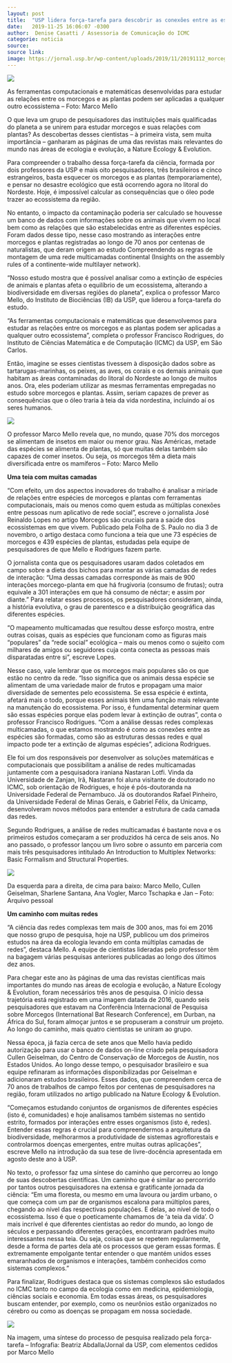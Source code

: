 ```yaml
---
layout: post
title:  "USP lidera força-tarefa para descobrir as conexões entre as espécies"
date:   2019-11-25 16:06:07 -0300
author:  Denise Casatti / Assessoria de Comunicação do ICMC
categorie: noticia
source:
source link:
image: https://jornal.usp.br/wp-content/uploads/2019/11/20191112_morcego.jpg
---
```

![](https://jornal.usp.br/wp-content/uploads/2019/11/20191112_morcego.jpg)

As ferramentas computacionais e matemáticas desenvolvidas para estudar as relações entre os morcegos e as plantas podem ser aplicadas a qualquer outro ecossistema – Foto: Marco Mello

O que leva um grupo de pesquisadores das instituições mais qualificadas do planeta a se unirem para estudar morcegos e suas relações com plantas? As descobertas desses cientistas – à primeira vista, sem muita importância – ganharam as páginas de uma das revistas mais relevantes do mundo nas áreas de ecologia e evolução, a Nature Ecology & Evolution.

Para compreender o trabalho dessa força-tarefa da ciência, formada por dois professores da USP e mais oito pesquisadores, três brasileiros e cinco estrangeiros, basta esquecer os morcegos e as plantas (temporariamente), e pensar no desastre ecológico que está ocorrendo agora no litoral do Nordeste. Hoje, é impossível calcular as consequências que o óleo pode trazer ao ecossistema da região.

No entanto, o impacto da contaminação poderia ser calculado se houvesse um banco de dados com informações sobre os animais que vivem no local bem como as relações que são estabelecidas entre as diferentes espécies. Foram dados desse tipo, nesse caso mostrando as interações entre morcegos e plantas registradas ao longo de 70 anos por centenas de naturalistas, que deram origem ao estudo Compreendendo as regras de montagem de uma rede multicamadas continental (Insights on the assembly rules of a continente-wide multilayer network).

“Nosso estudo mostra que é possível analisar como a extinção de espécies de animais e plantas afeta o equilíbrio de um ecossistema, alterando a biodiversidade em diversas regiões do planeta”, explica o professor Marco Mello, do Instituto de Biociências (IB) da USP, que liderou a força-tarefa do estudo.

“As ferramentas computacionais e matemáticas que desenvolvemos para estudar as relações entre os morcegos e as plantas podem ser aplicadas a qualquer outro ecossistema”, completa o professor Francisco Rodrigues, do Instituto de Ciências Matemática e de Computação (ICMC) da USP, em São Carlos.

Então, imagine se esses cientistas tivessem à disposição dados sobre as tartarugas-marinhas, os peixes, as aves, os corais e os demais animais que habitam as áreas contaminadas do litoral do Nordeste ao longo de muitos anos. Ora, eles poderiam utilizar as mesmas ferramentas empregadas no estudo sobre morcegos e plantas. Assim, seriam capazes de prever as consequências que o óleo traria à teia da vida nordestina, incluindo aí os seres humanos.

![](https://jornal.usp.br/wp-content/uploads/2019/11/20191112_01_morcego.jpg)

O professor Marco Mello revela que, no mundo, quase 70% dos morcegos se alimentam de insetos em maior ou menor grau. Nas Américas, metade das espécies se alimenta de plantas, só que muitas delas também são capazes de comer insetos. Ou seja, os morcegos têm a dieta mais diversificada entre os mamíferos – Foto: Marco Mello

**Uma teia com muitas camadas**

“Com efeito, um dos aspectos inovadores do trabalho é analisar a miríade de relações entre espécies de morcegos e plantas com ferramentas computacionais, mais ou menos como quem estuda as múltiplas conexões entre pessoas num aplicativo de rede social”, escreve o jornalista José Reinaldo Lopes no artigo Morcegos são cruciais para a saúde dos ecossistemas em que vivem. Publicado pela Folha de S. Paulo no dia 3 de novembro, o artigo destaca como funciona a teia que une 73 espécies de morcegos e 439 espécies de plantas, estudadas pela equipe de pesquisadores de que Mello e Rodrigues fazem parte.

O jornalista conta que os pesquisadores usaram dados coletados em campo sobre a dieta dos bichos para montar as várias camadas de redes de interação: “Uma dessas camadas corresponde às mais de 900 interações morcego-planta em que há frugivoria (consumo de frutas); outra equivale a 301 interações em que há consumo de néctar; e assim por diante.” Para relatar esses processos, os pesquisadores consideram, ainda, a história evolutiva, o grau de parentesco e a distribuição geográfica das diferentes espécies.

“O mapeamento multicamadas que resultou desse esforço mostra, entre outras coisas, quais as espécies que funcionam como as figuras mais “populares” da “rede social” ecológica – mais ou menos como o sujeito com milhares de amigos ou seguidores cuja conta conecta as pessoas mais disparatadas entre si”, escreve Lopes.

Nesse caso, vale lembrar que os morcegos mais populares são os que estão no centro da rede. “Isso significa que os animais dessa espécie se alimentam de uma variedade maior de frutos e propagam uma maior diversidade de sementes pelo ecossistema. Se essa espécie é extinta, afetará mais o todo, porque esses animais têm uma função mais relevante na manutenção do ecossistema. Por isso, é fundamental determinar quem são essas espécies porque elas podem levar à extinção de outras”, conta o professor Francisco Rodrigues. “Com a análise dessas redes complexas multicamadas, o que estamos mostrando é como as conexões entre as espécies são formadas, como são as estruturas dessas redes e qual impacto pode ter a extinção de algumas espécies”, adiciona Rodrigues.

Ele foi um dos responsáveis por desenvolver as soluções matemáticas e computacionais que possibilitam a análise de redes multicamadas juntamente com a pesquisadora iraniana Nastaran Lotfi. Vinda da Universidade de Zanjan, Irã, Nastaran foi aluna visitante de doutorado no ICMC, sob orientação de Rodrigues, e hoje é pós-doutoranda na Universidade Federal de Pernambuco. Já os doutorandos Rafael Pinheiro, da Universidade Federal de Minas Gerais, e Gabriel Félix, da Unicamp, desenvolveram novos métodos para entender a estrutura de cada camada das redes.

Segundo Rodrigues, a análise de redes multicamadas é bastante nova e os primeiros estudos começaram a ser produzidos há cerca de seis anos. No ano passado, o professor lançou um livro sobre o assunto em parceria com mais três pesquisadores intitulado An Introduction to Multiplex Networks: Basic Formalism and Structural Properties.

![](https://jornal.usp.br/wp-content/uploads/2019/11/20191112_02_morcego_pesquisadores.jpg)

Da esquerda para a direita, de cima para baixo: Marco Mello, Cullen Geiselman, Sharlene Santana, Ana Vogler, Marco Tschapka e Jan – Foto: Arquivo pessoal

**Um caminho com muitas redes**

“A ciência das redes complexas tem mais de 300 anos, mas foi em 2016 que nosso grupo de pesquisa, hoje na USP, publicou um dos primeiros estudos na área da ecologia levando em conta múltiplas camadas de redes”, destaca Mello. A equipe de cientistas lideradas pelo professor têm na bagagem várias pesquisas anteriores publicadas ao longo dos últimos dez anos.

Para chegar este ano às páginas de uma das revistas científicas mais importantes do mundo nas áreas de ecologia e evolução, a Nature Ecology & Evolution, foram necessários três anos de pesquisa. O início dessa trajetória está registrado em uma imagem datada de 2016, quando seis pesquisadores que estavam na Conferência Internacional de Pesquisa sobre Morcegos (International Bat Research Conference), em Durban, na África do Sul, foram almoçar juntos e se propuseram a construir um projeto. Ao longo do caminho, mais quatro cientistas se uniram ao grupo.

Nessa época, já fazia cerca de sete anos que Mello havia pedido autorização para usar o banco de dados on-line criado pela pesquisadora Cullen Geiselman, do Centro de Conservação de Morcegos de Austin, nos Estados Unidos. Ao longo desse tempo, o pesquisador brasileiro e sua equipe refinaram as informações disponibilizadas por Geiselman e adicionaram estudos brasileiros. Esses dados, que compreendem cerca de 70 anos de trabalhos de campo feitos por centenas de pesquisadores na região, foram utilizados no artigo publicado na Nature Ecology & Evolution.

“Começamos estudando conjuntos de organismos de diferentes espécies (isto é, comunidades) e hoje analisamos também sistemas no sentido estrito, formados por interações entre esses organismos (isto é, redes). Entender essas regras é crucial para compreendermos a arquitetura da biodiversidade, melhorarmos a produtividade de sistemas agroflorestais e controlarmos doenças emergentes, entre muitas outras aplicações”, escreve Mello na introdução da sua tese de livre-docência apresentada em agosto deste ano à USP.

No texto, o professor faz uma síntese do caminho que percorreu ao longo de suas descobertas científicas. Um caminho que é similar ao percorrido por tantos outros pesquisadores na extensa e gratificante jornada da ciência: “Em uma floresta, ou mesmo em uma lavoura ou jardim urbano, o que começa com um par de organismos escalona para múltiplos pares, chegando ao nível das respectivas populações. E delas, ao nível de todo o ecossistema. Isso é que o poeticamente chamamos de ‘a teia da vida’. O mais incrível é que diferentes cientistas ao redor do mundo, ao longo de séculos e perpassando diferentes gerações, encontraram padrões muito interessantes nessa teia. Ou seja, coisas que se repetem regularmente, desde a forma de partes dela até os processos que geram essas formas. É extremamente empolgante tentar entender o que mantém unidos esses emaranhados de organismos e interações, também conhecidos como sistemas complexos.”

Para finalizar, Rodrigues destaca que os sistemas complexos são estudados no ICMC tanto no campo da ecologia como em medicina, epidemiologia, ciências sociais e economia. Em todas essas áreas, os pesquisadores buscam entender, por exemplo, como os neurônios estão organizados no cérebro ou como as doenças se propagam em nossa sociedade.

![](https://jornal.usp.br/wp-content/uploads/2019/11/20191121_info_morcegos.jpg)

Na imagem, uma síntese do processo de pesquisa realizado pela força-tarefa – Infografia: Beatriz Abdalla/Jornal da USP, com elementos cedidos por Marco Mello
